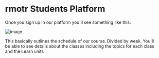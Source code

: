 # rmotr Students Platform

Once you sign up in our platform you'll see something like this:

![image](https://cloud.githubusercontent.com/assets/872296/22601361/4839a6ec-ea1d-11e6-81c7-caa176155b19.png)

This basically outlines the schedule of our course. Divided by week. You'll be able to see details about the classes including the topics for each class and the Learn units 
